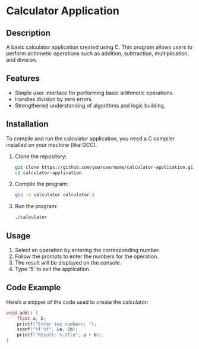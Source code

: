 # Calculator Application

## Description
A basic calculator application created using C. This program allows users to perform arithmetic operations such as addition, subtraction, multiplication, and division.

## Features
- Simple user interface for performing basic arithmetic operations.
- Handles division by zero errors.
- Strengthened understanding of algorithms and logic building.

## Installation

To compile and run the calculator application, you need a C compiler installed on your machine (like GCC).

1. Clone the repository:
    ```bash
    git clone https://github.com/yourusername/calculator-application.git
    cd calculator-application
    ```

2. Compile the program:
    ```bash
    gcc -o calculator calculator.c
    ```

3. Run the program:
    ```bash
    ./calculator
    ```

## Usage

1. Select an operation by entering the corresponding number.
2. Follow the prompts to enter the numbers for the operation.
3. The result will be displayed on the console.
4. Type '5' to exit the application.

## Code Example

Here’s a snippet of the code used to create the calculator:

```c
void add() {
    float a, b;
    printf("Enter two numbers: ");
    scanf("%f %f", &a, &b);
    printf("Result: %.2f\n", a + b);
}
